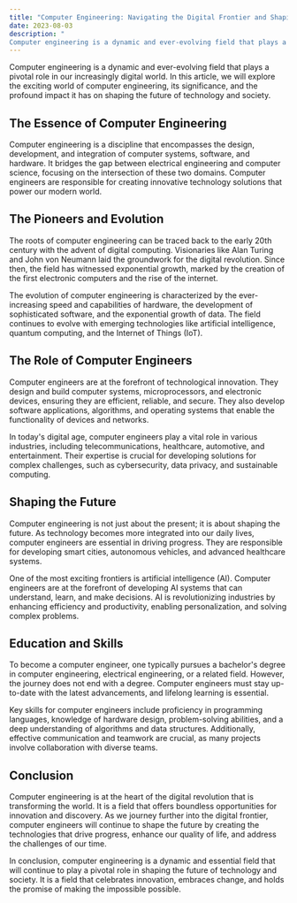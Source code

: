 ```yaml
---
title: "Computer Engineering: Navigating the Digital Frontier and Shaping the Future"
date: 2023-08-03
description: "
Computer engineering is a dynamic and ever-evolving field that plays a pivotal role in our increasingly digital world. In this article, we will explore the exciting world of computer engineering, its significance, and the profound impact it has on shaping the future of technology and society."
---
```


Computer engineering is a dynamic and ever-evolving field that plays a pivotal role in our increasingly digital world. In this article, we will explore the exciting world of computer engineering, its significance, and the profound impact it has on shaping the future of technology and society.

## The Essence of Computer Engineering

Computer engineering is a discipline that encompasses the design, development, and integration of computer systems, software, and hardware. It bridges the gap between electrical engineering and computer science, focusing on the intersection of these two domains. Computer engineers are responsible for creating innovative technology solutions that power our modern world.

## The Pioneers and Evolution

The roots of computer engineering can be traced back to the early 20th century with the advent of digital computing. Visionaries like Alan Turing and John von Neumann laid the groundwork for the digital revolution. Since then, the field has witnessed exponential growth, marked by the creation of the first electronic computers and the rise of the internet.

The evolution of computer engineering is characterized by the ever-increasing speed and capabilities of hardware, the development of sophisticated software, and the exponential growth of data. The field continues to evolve with emerging technologies like artificial intelligence, quantum computing, and the Internet of Things (IoT).

## The Role of Computer Engineers

Computer engineers are at the forefront of technological innovation. They design and build computer systems, microprocessors, and electronic devices, ensuring they are efficient, reliable, and secure. They also develop software applications, algorithms, and operating systems that enable the functionality of devices and networks.

In today's digital age, computer engineers play a vital role in various industries, including telecommunications, healthcare, automotive, and entertainment. Their expertise is crucial for developing solutions for complex challenges, such as cybersecurity, data privacy, and sustainable computing.

## Shaping the Future

Computer engineering is not just about the present; it is about shaping the future. As technology becomes more integrated into our daily lives, computer engineers are essential in driving progress. They are responsible for developing smart cities, autonomous vehicles, and advanced healthcare systems.

One of the most exciting frontiers is artificial intelligence (AI). Computer engineers are at the forefront of developing AI systems that can understand, learn, and make decisions. AI is revolutionizing industries by enhancing efficiency and productivity, enabling personalization, and solving complex problems.

## Education and Skills

To become a computer engineer, one typically pursues a bachelor's degree in computer engineering, electrical engineering, or a related field. However, the journey does not end with a degree. Computer engineers must stay up-to-date with the latest advancements, and lifelong learning is essential.

Key skills for computer engineers include proficiency in programming languages, knowledge of hardware design, problem-solving abilities, and a deep understanding of algorithms and data structures. Additionally, effective communication and teamwork are crucial, as many projects involve collaboration with diverse teams.

## Conclusion

Computer engineering is at the heart of the digital revolution that is transforming the world. It is a field that offers boundless opportunities for innovation and discovery. As we journey further into the digital frontier, computer engineers will continue to shape the future by creating the technologies that drive progress, enhance our quality of life, and address the challenges of our time.

In conclusion, computer engineering is a dynamic and essential field that will continue to play a pivotal role in shaping the future of technology and society. It is a field that celebrates innovation, embraces change, and holds the promise of making the impossible possible.
